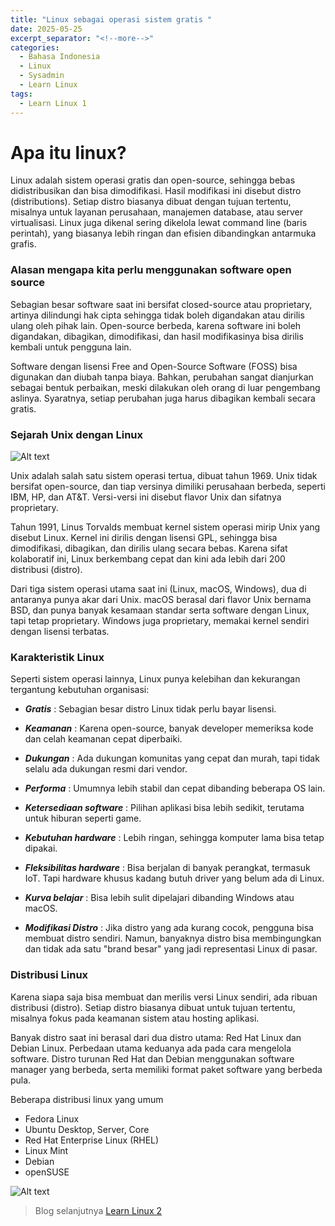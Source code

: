 ```yaml
---
title: "Linux sebagai operasi sistem gratis "
date: 2025-05-25
excerpt_separator: "<!--more-->"
categories:
  - Bahasa Indonesia
  - Linux
  - Sysadmin
  - Learn Linux
tags:
  - Learn Linux 1
---
```


# Apa itu linux?
Linux adalah sistem operasi gratis dan open-source, sehingga bebas didistribusikan dan bisa dimodifikasi. Hasil modifikasi ini disebut distro (distributions). Setiap distro biasanya dibuat dengan tujuan tertentu, misalnya untuk layanan perusahaan, manajemen database, atau server virtualisasi. Linux juga dikenal sering dikelola lewat command line (baris perintah), yang biasanya lebih ringan dan efisien dibandingkan antarmuka grafis.


### Alasan mengapa kita perlu menggunakan software open source
Sebagian besar software saat ini bersifat closed-source atau proprietary, artinya dilindungi hak cipta sehingga tidak boleh digandakan atau dirilis ulang oleh pihak lain. Open-source berbeda, karena software ini boleh digandakan, dibagikan, dimodifikasi, dan hasil modifikasinya bisa dirilis kembali untuk pengguna lain.

Software dengan lisensi Free and Open-Source Software (FOSS) bisa digunakan dan diubah tanpa biaya. Bahkan, perubahan sangat dianjurkan sebagai bentuk perbaikan, meski dilakukan oleh orang di luar pengembang aslinya. Syaratnya, setiap perubahan juga harus dibagikan kembali secara gratis.

### Sejarah Unix dengan Linux

![Alt text](https://upload.wikimedia.org/wikipedia/commons/c/cd/Unix_timeline.en.svg)

Unix adalah salah satu sistem operasi tertua, dibuat tahun 1969. Unix tidak bersifat open-source, dan tiap versinya dimiliki perusahaan berbeda, seperti IBM, HP, dan AT&T. Versi-versi ini disebut flavor Unix dan sifatnya proprietary.

Tahun 1991, Linus Torvalds membuat kernel sistem operasi mirip Unix yang disebut Linux. Kernel ini dirilis dengan lisensi GPL, sehingga bisa dimodifikasi, dibagikan, dan dirilis ulang secara bebas. Karena sifat kolaboratif ini, Linux berkembang cepat dan kini ada lebih dari 200 distribusi (distro).

Dari tiga sistem operasi utama saat ini (Linux, macOS, Windows), dua di antaranya punya akar dari Unix. macOS berasal dari flavor Unix bernama BSD, dan punya banyak kesamaan standar serta software dengan Linux, tapi tetap proprietary. Windows juga proprietary, memakai kernel sendiri dengan lisensi terbatas.

### Karakteristik Linux

Seperti sistem operasi lainnya, Linux punya kelebihan dan kekurangan tergantung kebutuhan organisasi:

- ***Gratis*** : Sebagian besar distro Linux tidak perlu bayar lisensi.

- ***Keamanan*** : Karena open-source, banyak developer memeriksa kode dan celah keamanan cepat diperbaiki.

- ***Dukungan*** : Ada dukungan komunitas yang cepat dan murah, tapi tidak selalu ada dukungan resmi dari vendor.

- ***Performa*** : Umumnya lebih stabil dan cepat dibanding beberapa OS lain.

- ***Ketersediaan software*** : Pilihan aplikasi bisa lebih sedikit, terutama untuk hiburan seperti game.

- ***Kebutuhan hardware*** : Lebih ringan, sehingga komputer lama bisa tetap dipakai.

- ***Fleksibilitas hardware*** : Bisa berjalan di banyak perangkat, termasuk IoT. Tapi hardware khusus kadang butuh driver yang belum ada di Linux.

- ***Kurva belajar*** : Bisa lebih sulit dipelajari dibanding Windows atau macOS.

- ***Modifikasi Distro*** : Jika distro yang ada kurang cocok, pengguna bisa membuat distro sendiri. Namun, banyaknya distro bisa membingungkan dan tidak ada satu "brand besar" yang jadi representasi Linux di pasar.


### Distribusi Linux
Karena siapa saja bisa membuat dan merilis versi Linux sendiri, ada ribuan distribusi (distro). Setiap distro biasanya dibuat untuk tujuan tertentu, misalnya fokus pada keamanan sistem atau hosting aplikasi.

Banyak distro saat ini berasal dari dua distro utama: Red Hat Linux dan Debian Linux. Perbedaan utama keduanya ada pada cara mengelola software. Distro turunan Red Hat dan Debian menggunakan software manager yang berbeda, serta memiliki format paket software yang berbeda pula.

Beberapa distribusi linux yang umum

- Fedora Linux
- Ubuntu Desktop, Server, Core
- Red Hat Enterprise Linux (RHEL)
- Linux Mint
- Debian
- openSUSE

![Alt text](https://upload.wikimedia.org/wikipedia/commons/1/1b/Linux_Distribution_Timeline.svg)

> Blog selanjutnya [Learn Linux 2](
https://blog.zakaria.web.id/bahasa%20indonesia/linux/sysadmin/learn%20linux/command-line-interface/)